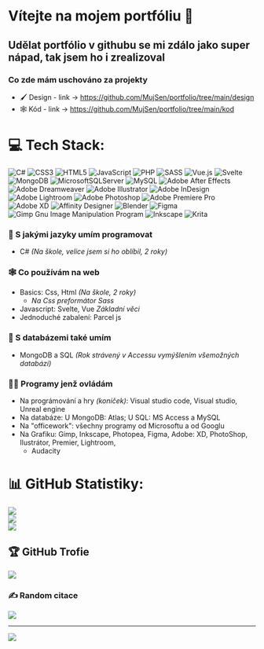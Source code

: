# Vítejte na mojem portfóliu 📖
## Udělat portfólio v githubu se mi zdálo jako super nápad, tak jsem ho i zrealizoval
### Co zde mám uschováno za projekty
* 🖌️ Design - link -> https://github.com/MujSen/portfolio/tree/main/design
* 🕸️ Kód - link -> https://github.com/MujSen/portfolio/tree/main/kod

# 💻 Tech Stack:
![C#](https://img.shields.io/badge/c%23-%23239120.svg?style=for-the-badge&logo=c-sharp&logoColor=white) ![CSS3](https://img.shields.io/badge/css3-%231572B6.svg?style=for-the-badge&logo=css3&logoColor=white) ![HTML5](https://img.shields.io/badge/html5-%23E34F26.svg?style=for-the-badge&logo=html5&logoColor=white) ![JavaScript](https://img.shields.io/badge/javascript-%23323330.svg?style=for-the-badge&logo=javascript&logoColor=%23F7DF1E) ![PHP](https://img.shields.io/badge/php-%23777BB4.svg?style=for-the-badge&logo=php&logoColor=white) ![SASS](https://img.shields.io/badge/SASS-hotpink.svg?style=for-the-badge&logo=SASS&logoColor=white) ![Vue.js](https://img.shields.io/badge/vuejs-%2335495e.svg?style=for-the-badge&logo=vuedotjs&logoColor=%234FC08D) ![Svelte](https://img.shields.io/badge/svelte-%23f1413d.svg?style=for-the-badge&logo=svelte&logoColor=white) ![MongoDB](https://img.shields.io/badge/MongoDB-%234ea94b.svg?style=for-the-badge&logo=mongodb&logoColor=white) ![MicrosoftSQLServer](https://img.shields.io/badge/Microsoft%20SQL%20Sever-CC2927?style=for-the-badge&logo=microsoft%20sql%20server&logoColor=white) ![MySQL](https://img.shields.io/badge/mysql-%2300f.svg?style=for-the-badge&logo=mysql&logoColor=white) ![Adobe After Effects](https://img.shields.io/badge/Adobe%20After%20Effects-9999FF.svg?style=for-the-badge&logo=Adobe%20After%20Effects&logoColor=white) ![Adobe Dreamweaver](https://img.shields.io/badge/Adobe%20Dreamweaver-FF61F6.svg?style=for-the-badge&logo=Adobe%20Dreamweaver&logoColor=white) ![Adobe Illustrator](https://img.shields.io/badge/adobeillustrator-%23FF9A00.svg?style=for-the-badge&logo=adobeillustrator&logoColor=white) ![Adobe InDesign](https://img.shields.io/badge/Adobe%20InDesign-49021F?style=for-the-badge&logo=adobeindesign&logoColor=white) ![Adobe Lightroom](https://img.shields.io/badge/Adobe%20Lightroom-31A8FF.svg?style=for-the-badge&logo=Adobe%20Lightroom&logoColor=white) ![Adobe Photoshop](https://img.shields.io/badge/adobephotoshop-%2331A8FF.svg?style=for-the-badge&logo=adobephotoshop&logoColor=white) ![Adobe Premiere Pro](https://img.shields.io/badge/Adobe%20Premiere%20Pro-9999FF.svg?style=for-the-badge&logo=Adobe%20Premiere%20Pro&logoColor=white) ![Adobe XD](https://img.shields.io/badge/Adobe%20XD-470137?style=for-the-badge&logo=Adobe%20XD&logoColor=#FF61F6) ![Affinity Designer](https://img.shields.io/badge/affinitydesginer-%231B72BE.svg?style=for-the-badge&logo=affinity-designer&logoColor=white) ![Blender](https://img.shields.io/badge/blender-%23F5792A.svg?style=for-the-badge&logo=blender&logoColor=white) 	![Figma](https://img.shields.io/badge/figma-%23F24E1E.svg?style=for-the-badge&logo=figma&logoColor=white) ![Gimp Gnu Image Manipulation Program](https://img.shields.io/badge/Gimp-657D8B?style=for-the-badge&logo=gimp&logoColor=FFFFFF) ![Inkscape](https://img.shields.io/badge/Inkscape-e0e0e0?style=for-the-badge&logo=inkscape&logoColor=080A13) ![Krita](https://img.shields.io/badge/Krita-203759?style=for-the-badge&logo=krita&logoColor=EEF37B)

### 💪 S jakými jazyky umím programovat
* C# *(Na škole, velice jsem si ho oblíbil, 2 roky)*
### 🕸️ Co používám na web
* Basics: Css, Html *(Na škole, 2 roky)*
  - *Na Css preformátor Sass*
* Javascript: Svelte, Vue *Základní věci*
* Jednoduché zabalení: Parcel js
### 📅 S databázemi také umím
* MongoDB a SQL *(Rok strávený v Accessu vymýšlením všemožných databází)*
### 🧑‍💻 Programy jenž ovládám 
* Na prográmování a hry *(koníček)*: Visual studio code, Visual studio, Unreal engine
* Na databáze: U MongoDB: Atlas; U SQL: MS Access a MySQL
* Na "officework": všechny programy od Microsoftu a od Googlu
* Na Grafiku: Gimp, Inkscape, Photopea, Figma, Adobe: XD, PhotoShop, Ilustrátor, Premier, Lightroom, 
  - Audacity
  

# 📊 GitHub Statistiky:
![](https://github-readme-stats.vercel.app/api?username=MujSen&theme=dark&hide_border=false&include_all_commits=true&count_private=true)<br/>
![](https://github-readme-streak-stats.herokuapp.com/?user=MujSen&theme=dark&hide_border=false)<br/>
![](https://github-readme-stats.vercel.app/api/top-langs/?username=MujSen&theme=dark&hide_border=false&include_all_commits=true&count_private=true&layout=compact)

## 🏆 GitHub Trofie
![](https://github-profile-trophy.vercel.app/?username=MujSen&theme=radical&no-frame=true&no-bg=false&margin-w=4)

### ✍️ Random citace
![](https://quotes-github-readme.vercel.app/api?type=horizontal&theme=radical)

---
[![](https://visitcount.itsvg.in/api?id=MujSen&icon=0&color=0)](https://visitcount.itsvg.in)
